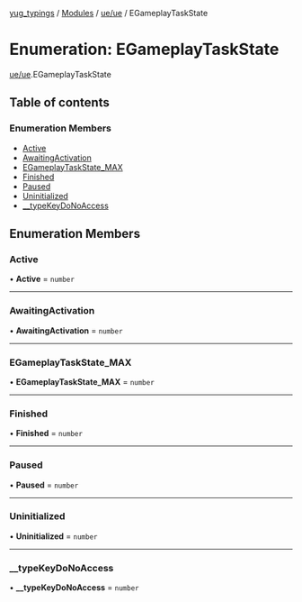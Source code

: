 [yug_typings](../README.md) / [Modules](../modules.md) / [ue/ue](../modules/ue_ue.md) / EGameplayTaskState

# Enumeration: EGameplayTaskState

[ue/ue](../modules/ue_ue.md).EGameplayTaskState

## Table of contents

### Enumeration Members

- [Active](ue_ue.EGameplayTaskState.md#active)
- [AwaitingActivation](ue_ue.EGameplayTaskState.md#awaitingactivation)
- [EGameplayTaskState\_MAX](ue_ue.EGameplayTaskState.md#egameplaytaskstate_max)
- [Finished](ue_ue.EGameplayTaskState.md#finished)
- [Paused](ue_ue.EGameplayTaskState.md#paused)
- [Uninitialized](ue_ue.EGameplayTaskState.md#uninitialized)
- [\_\_typeKeyDoNoAccess](ue_ue.EGameplayTaskState.md#__typekeydonoaccess)

## Enumeration Members

### Active

• **Active** = `number`

___

### AwaitingActivation

• **AwaitingActivation** = `number`

___

### EGameplayTaskState\_MAX

• **EGameplayTaskState\_MAX** = `number`

___

### Finished

• **Finished** = `number`

___

### Paused

• **Paused** = `number`

___

### Uninitialized

• **Uninitialized** = `number`

___

### \_\_typeKeyDoNoAccess

• **\_\_typeKeyDoNoAccess** = `number`
